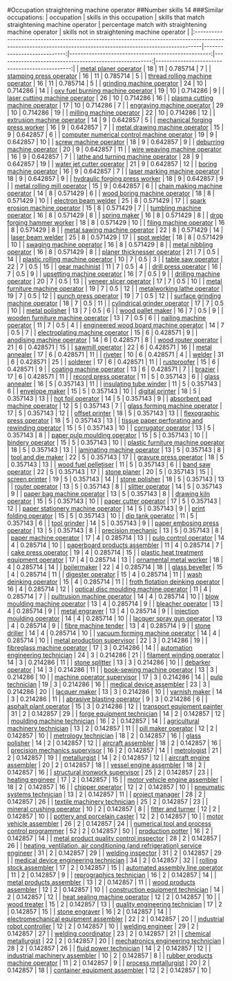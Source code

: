#Occupation straightening machine operator
##Number skills 14
###Similar occupations:
| occupation                                                                                                                                                    |   skills in this occupation |   skills that match straightening machine operator |   percentage match with straightening machine operator |   skills not in straightening machine operator |
|:--------------------------------------------------------------------------------------------------------------------------------------------------------------|----------------------------:|---------------------------------------------------:|-------------------------------------------------------:|-----------------------------------------------:|
| [metal planer operator](metal_planer_operator.md)                                                                                                             |                          18 |                                                 11 |                                               0.785714 |                                              7 |
| [stamping press operator](stamping_press_operator.md)                                                                                                         |                          16 |                                                 11 |                                               0.785714 |                                              5 |
| [thread rolling machine operator](thread_rolling_machine_operator.md)                                                                                         |                          16 |                                                 11 |                                               0.785714 |                                              5 |
| [grinding machine operator](grinding_machine_operator.md)                                                                                                     |                          24 |                                                 10 |                                               0.714286 |                                             14 |
| [oxy fuel burning machine operator](oxy_fuel_burning_machine_operator.md)                                                                                     |                          19 |                                                 10 |                                               0.714286 |                                              9 |
| [laser cutting machine operator](laser_cutting_machine_operator.md)                                                                                           |                          26 |                                                 10 |                                               0.714286 |                                             16 |
| [plasma cutting machine operator](plasma_cutting_machine_operator.md)                                                                                         |                          17 |                                                 10 |                                               0.714286 |                                              7 |
| [engraving machine operator](engraving_machine_operator.md)                                                                                                   |                          29 |                                                 10 |                                               0.714286 |                                             19 |
| [milling machine operator](milling_machine_operator.md)                                                                                                       |                          22 |                                                 10 |                                               0.714286 |                                             12 |
| [extrusion machine operator](extrusion_machine_operator.md)                                                                                                   |                          14 |                                                  9 |                                               0.642857 |                                              5 |
| [mechanical forging press worker](mechanical_forging_press_worker.md)                                                                                         |                          16 |                                                  9 |                                               0.642857 |                                              7 |
| [metal drawing machine operator](metal_drawing_machine_operator.md)                                                                                           |                          15 |                                                  9 |                                               0.642857 |                                              6 |
| [computer numerical control machine operator](computer_numerical_control_machine_operator.md)                                                                 |                          19 |                                                  9 |                                               0.642857 |                                             10 |
| [screw machine operator](screw_machine_operator.md)                                                                                                           |                          18 |                                                  9 |                                               0.642857 |                                              9 |
| [deburring machine operator](deburring_machine_operator.md)                                                                                                   |                          20 |                                                  9 |                                               0.642857 |                                             11 |
| [wire weaving machine operator](wire_weaving_machine_operator.md)                                                                                             |                          16 |                                                  9 |                                               0.642857 |                                              7 |
| [lathe and turning machine operator](lathe_and_turning_machine_operator.md)                                                                                   |                          28 |                                                  9 |                                               0.642857 |                                             19 |
| [water jet cutter operator](water_jet_cutter_operator.md)                                                                                                     |                          21 |                                                  9 |                                               0.642857 |                                             12 |
| [boring machine operator](boring_machine_operator.md)                                                                                                         |                          16 |                                                  9 |                                               0.642857 |                                              7 |
| [laser marking machine operator](laser_marking_machine_operator.md)                                                                                           |                          18 |                                                  9 |                                               0.642857 |                                              9 |
| [hydraulic forging press worker](hydraulic_forging_press_worker.md)                                                                                           |                          18 |                                                  9 |                                               0.642857 |                                              9 |
| [metal rolling mill operator](metal_rolling_mill_operator.md)                                                                                                 |                          15 |                                                  9 |                                               0.642857 |                                              6 |
| [chain making machine operator](chain_making_machine_operator.md)                                                                                             |                          14 |                                                  8 |                                               0.571429 |                                              6 |
| [wood boring machine operator](wood_boring_machine_operator.md)                                                                                               |                          18 |                                                  8 |                                               0.571429 |                                             10 |
| [electron beam welder](electron_beam_welder.md)                                                                                                               |                          25 |                                                  8 |                                               0.571429 |                                             17 |
| [spark erosion machine operator](spark_erosion_machine_operator.md)                                                                                           |                          15 |                                                  8 |                                               0.571429 |                                              7 |
| [tumbling machine operator](tumbling_machine_operator.md)                                                                                                     |                          16 |                                                  8 |                                               0.571429 |                                              8 |
| [spring maker](spring_maker.md)                                                                                                                               |                          16 |                                                  8 |                                               0.571429 |                                              8 |
| [drop forging hammer worker](drop_forging_hammer_worker.md)                                                                                                   |                          18 |                                                  8 |                                               0.571429 |                                             10 |
| [filing machine operator](filing_machine_operator.md)                                                                                                         |                          16 |                                                  8 |                                               0.571429 |                                              8 |
| [metal sawing machine operator](metal_sawing_machine_operator.md)                                                                                             |                          22 |                                                  8 |                                               0.571429 |                                             14 |
| [laser beam welder](laser_beam_welder.md)                                                                                                                     |                          25 |                                                  8 |                                               0.571429 |                                             17 |
| [spot welder](spot_welder.md)                                                                                                                                 |                          18 |                                                  8 |                                               0.571429 |                                             10 |
| [swaging machine operator](swaging_machine_operator.md)                                                                                                       |                          16 |                                                  8 |                                               0.571429 |                                              8 |
| [metal nibbling operator](metal_nibbling_operator.md)                                                                                                         |                          16 |                                                  8 |                                               0.571429 |                                              8 |
| [planer thicknesser operator](planer_thicknesser_operator.md)                                                                                                 |                          21 |                                                  7 |                                               0.5      |                                             14 |
| [plastic rolling machine operator](plastic_rolling_machine_operator.md)                                                                                       |                          10 |                                                  7 |                                               0.5      |                                              3 |
| [table saw operator](table_saw_operator.md)                                                                                                                   |                          22 |                                                  7 |                                               0.5      |                                             15 |
| [gear machinist](gear_machinist.md)                                                                                                                           |                          11 |                                                  7 |                                               0.5      |                                              4 |
| [drill press operator](drill_press_operator.md)                                                                                                               |                          16 |                                                  7 |                                               0.5      |                                              9 |
| [upsetting machine operator](upsetting_machine_operator.md)                                                                                                   |                          16 |                                                  7 |                                               0.5      |                                              9 |
| [drilling machine operator](drilling_machine_operator.md)                                                                                                     |                          20 |                                                  7 |                                               0.5      |                                             13 |
| [veneer slicer operator](veneer_slicer_operator.md)                                                                                                           |                          17 |                                                  7 |                                               0.5      |                                             10 |
| [metal furniture machine operator](metal_furniture_machine_operator.md)                                                                                       |                          19 |                                                  7 |                                               0.5      |                                             12 |
| [metalworking lathe operator](metalworking_lathe_operator.md)                                                                                                 |                          19 |                                                  7 |                                               0.5      |                                             12 |
| [punch press operator](punch_press_operator.md)                                                                                                               |                          19 |                                                  7 |                                               0.5      |                                             12 |
| [surface grinding machine operator](surface_grinding_machine_operator.md)                                                                                     |                          18 |                                                  7 |                                               0.5      |                                             11 |
| [cylindrical grinder operator](cylindrical_grinder_operator.md)                                                                                               |                          17 |                                                  7 |                                               0.5      |                                             10 |
| [metal polisher](metal_polisher.md)                                                                                                                           |                          13 |                                                  7 |                                               0.5      |                                              6 |
| [wood pallet maker](wood_pallet_maker.md)                                                                                                                     |                          16 |                                                  7 |                                               0.5      |                                              9 |
| [wooden furniture machine operator](wooden_furniture_machine_operator.md)                                                                                     |                          13 |                                                  7 |                                               0.5      |                                              6 |
| [nailing machine operator](nailing_machine_operator.md)                                                                                                       |                          11 |                                                  7 |                                               0.5      |                                              4 |
| [engineered wood board machine operator](engineered_wood_board_machine_operator.md)                                                                           |                          14 |                                                  7 |                                               0.5      |                                              7 |
| [electroplating machine operator](electroplating_machine_operator.md)                                                                                         |                          15 |                                                  6 |                                               0.428571 |                                              9 |
| [anodising machine operator](anodising_machine_operator.md)                                                                                                   |                          14 |                                                  6 |                                               0.428571 |                                              8 |
| [wood router operator](wood_router_operator.md)                                                                                                               |                          21 |                                                  6 |                                               0.428571 |                                             15 |
| [sawmill operator](sawmill_operator.md)                                                                                                                       |                          22 |                                                  6 |                                               0.428571 |                                             16 |
| [metal annealer](metal_annealer.md)                                                                                                                           |                          17 |                                                  6 |                                               0.428571 |                                             11 |
| [riveter](riveter.md)                                                                                                                                         |                          10 |                                                  6 |                                               0.428571 |                                              4 |
| [welder](welder.md)                                                                                                                                           |                          31 |                                                  6 |                                               0.428571 |                                             25 |
| [solderer](solderer.md)                                                                                                                                       |                          17 |                                                  6 |                                               0.428571 |                                             11 |
| [rustproofer](rustproofer.md)                                                                                                                                 |                          15 |                                                  6 |                                               0.428571 |                                              9 |
| [coating machine operator](coating_machine_operator.md)                                                                                                       |                          13 |                                                  6 |                                               0.428571 |                                              7 |
| [brazier](brazier.md)                                                                                                                                         |                          17 |                                                  6 |                                               0.428571 |                                             11 |
| [record press operator](record_press_operator.md)                                                                                                             |                          11 |                                                  5 |                                               0.357143 |                                              6 |
| [glass annealer](glass_annealer.md)                                                                                                                           |                          16 |                                                  5 |                                               0.357143 |                                             11 |
| [insulating tube winder](insulating_tube_winder.md)                                                                                                           |                          11 |                                                  5 |                                               0.357143 |                                              6 |
| [envelope maker](envelope_maker.md)                                                                                                                           |                          15 |                                                  5 |                                               0.357143 |                                             10 |
| [digital printer](digital_printer.md)                                                                                                                         |                          18 |                                                  5 |                                               0.357143 |                                             13 |
| [hot foil operator](hot_foil_operator.md)                                                                                                                     |                          14 |                                                  5 |                                               0.357143 |                                              9 |
| [absorbent pad machine operator](absorbent_pad_machine_operator.md)                                                                                           |                          12 |                                                  5 |                                               0.357143 |                                              7 |
| [glass forming machine operator](glass_forming_machine_operator.md)                                                                                           |                          17 |                                                  5 |                                               0.357143 |                                             12 |
| [offset printer](offset_printer.md)                                                                                                                           |                          18 |                                                  5 |                                               0.357143 |                                             13 |
| [flexographic press operator](flexographic_press_operator.md)                                                                                                 |                          18 |                                                  5 |                                               0.357143 |                                             13 |
| [tissue paper perforating and rewinding operator](tissue_paper_perforating_and_rewinding_operator.md)                                                         |                          15 |                                                  5 |                                               0.357143 |                                             10 |
| [corrugator operator](corrugator_operator.md)                                                                                                                 |                          13 |                                                  5 |                                               0.357143 |                                              8 |
| [paper pulp moulding operator](paper_pulp_moulding_operator.md)                                                                                               |                          15 |                                                  5 |                                               0.357143 |                                             10 |
| [bindery operator](bindery_operator.md)                                                                                                                       |                          15 |                                                  5 |                                               0.357143 |                                             10 |
| [plastic furniture machine operator](plastic_furniture_machine_operator.md)                                                                                   |                          18 |                                                  5 |                                               0.357143 |                                             13 |
| [laminating machine operator](laminating_machine_operator.md)                                                                                                 |                          13 |                                                  5 |                                               0.357143 |                                              8 |
| [tool and die maker](tool_and_die_maker.md)                                                                                                                   |                          22 |                                                  5 |                                               0.357143 |                                             17 |
| [gravure press operator](gravure_press_operator.md)                                                                                                           |                          18 |                                                  5 |                                               0.357143 |                                             13 |
| [wood fuel pelletiser](wood_fuel_pelletiser.md)                                                                                                               |                          11 |                                                  5 |                                               0.357143 |                                              6 |
| [band saw operator](band_saw_operator.md)                                                                                                                     |                          22 |                                                  5 |                                               0.357143 |                                             17 |
| [stone planer](stone_planer.md)                                                                                                                               |                          20 |                                                  5 |                                               0.357143 |                                             15 |
| [screen printer](screen_printer.md)                                                                                                                           |                          19 |                                                  5 |                                               0.357143 |                                             14 |
| [stone polisher](stone_polisher.md)                                                                                                                           |                          18 |                                                  5 |                                               0.357143 |                                             13 |
| [router operator](router_operator.md)                                                                                                                         |                          13 |                                                  5 |                                               0.357143 |                                              8 |
| [slitter operator](slitter_operator.md)                                                                                                                       |                          14 |                                                  5 |                                               0.357143 |                                              9 |
| [paper bag machine operator](paper_bag_machine_operator.md)                                                                                                   |                          13 |                                                  5 |                                               0.357143 |                                              8 |
| [drawing kiln operator](drawing_kiln_operator.md)                                                                                                             |                          15 |                                                  5 |                                               0.357143 |                                             10 |
| [paper cutter operator](paper_cutter_operator.md)                                                                                                             |                          17 |                                                  5 |                                               0.357143 |                                             12 |
| [paper stationery machine operator](paper_stationery_machine_operator.md)                                                                                     |                          14 |                                                  5 |                                               0.357143 |                                              9 |
| [print folding operator](print_folding_operator.md)                                                                                                           |                          15 |                                                  5 |                                               0.357143 |                                             10 |
| [dip tank operator](dip_tank_operator.md)                                                                                                                     |                          11 |                                                  5 |                                               0.357143 |                                              6 |
| [tool grinder](tool_grinder.md)                                                                                                                               |                          14 |                                                  5 |                                               0.357143 |                                              9 |
| [paper embosing press operator](paper_embosing_press_operator.md)                                                                                             |                          13 |                                                  5 |                                               0.357143 |                                              8 |
| [precision mechanic](precision_mechanic.md)                                                                                                                   |                          13 |                                                  5 |                                               0.357143 |                                              8 |
| [paper machine operator](paper_machine_operator.md)                                                                                                           |                          17 |                                                  4 |                                               0.285714 |                                             13 |
| [pulp control operator](pulp_control_operator.md)                                                                                                             |                          14 |                                                  4 |                                               0.285714 |                                             10 |
| [paperboard products assembler](paperboard_products_assembler.md)                                                                                             |                          11 |                                                  4 |                                               0.285714 |                                              7 |
| [cake press operator](cake_press_operator.md)                                                                                                                 |                          19 |                                                  4 |                                               0.285714 |                                             15 |
| [plastic heat treatment equipment operator](plastic_heat_treatment_equipment_operator.md)                                                                     |                          17 |                                                  4 |                                               0.285714 |                                             13 |
| [ornamental metal worker](ornamental_metal_worker.md)                                                                                                         |                          18 |                                                  4 |                                               0.285714 |                                             14 |
| [boilermaker](boilermaker.md)                                                                                                                                 |                          22 |                                                  4 |                                               0.285714 |                                             18 |
| [glass beveller](glass_beveller.md)                                                                                                                           |                          15 |                                                  4 |                                               0.285714 |                                             11 |
| [digester operator](digester_operator.md)                                                                                                                     |                          15 |                                                  4 |                                               0.285714 |                                             11 |
| [wash deinking operator](wash_deinking_operator.md)                                                                                                           |                          15 |                                                  4 |                                               0.285714 |                                             11 |
| [froth flotation deinking operator](froth_flotation_deinking_operator.md)                                                                                     |                          16 |                                                  4 |                                               0.285714 |                                             12 |
| [optical disc moulding machine operator](optical_disc_moulding_machine_operator.md)                                                                           |                          11 |                                                  4 |                                               0.285714 |                                              7 |
| [pultrusion machine operator](pultrusion_machine_operator.md)                                                                                                 |                          14 |                                                  4 |                                               0.285714 |                                             10 |
| [blow moulding machine operator](blow_moulding_machine_operator.md)                                                                                           |                          13 |                                                  4 |                                               0.285714 |                                              9 |
| [bleacher operator](bleacher_operator.md)                                                                                                                     |                          13 |                                                  4 |                                               0.285714 |                                              9 |
| [metal engraver](metal_engraver.md)                                                                                                                           |                          13 |                                                  4 |                                               0.285714 |                                              9 |
| [injection moulding operator](injection_moulding_operator.md)                                                                                                 |                          14 |                                                  4 |                                               0.285714 |                                             10 |
| [lacquer spray gun operator](lacquer_spray_gun_operator.md)                                                                                                   |                          13 |                                                  4 |                                               0.285714 |                                              9 |
| [fibre machine tender](fibre_machine_tender.md)                                                                                                               |                          13 |                                                  4 |                                               0.285714 |                                              9 |
| [stone driller](stone_driller.md)                                                                                                                             |                          14 |                                                  4 |                                               0.285714 |                                             10 |
| [vacuum forming machine operator](vacuum_forming_machine_operator.md)                                                                                         |                          14 |                                                  4 |                                               0.285714 |                                             10 |
| [metal production supervisor](metal_production_supervisor.md)                                                                                                 |                          22 |                                                  3 |                                               0.214286 |                                             19 |
| [fibreglass machine operator](fibreglass_machine_operator.md)                                                                                                 |                          17 |                                                  3 |                                               0.214286 |                                             14 |
| [automation engineering technician](automation_engineering_technician.md)                                                                                     |                          24 |                                                  3 |                                               0.214286 |                                             21 |
| [filament winding operator](filament_winding_operator.md)                                                                                                     |                          14 |                                                  3 |                                               0.214286 |                                             11 |
| [stone splitter](stone_splitter.md)                                                                                                                           |                          13 |                                                  3 |                                               0.214286 |                                             10 |
| [debarker operator](debarker_operator.md)                                                                                                                     |                          14 |                                                  3 |                                               0.214286 |                                             11 |
| [book-sewing machine operator](book-sewing_machine_operator.md)                                                                                               |                          13 |                                                  3 |                                               0.214286 |                                             10 |
| [machine operator supervisor](machine_operator_supervisor.md)                                                                                                 |                          17 |                                                  3 |                                               0.214286 |                                             14 |
| [pulp technician](pulp_technician.md)                                                                                                                         |                          19 |                                                  3 |                                               0.214286 |                                             16 |
| [medical device assembler](medical_device_assembler.md)                                                                                                       |                          23 |                                                  3 |                                               0.214286 |                                             20 |
| [lacquer maker](lacquer_maker.md)                                                                                                                             |                          13 |                                                  3 |                                               0.214286 |                                             10 |
| [varnish maker](varnish_maker.md)                                                                                                                             |                          14 |                                                  3 |                                               0.214286 |                                             11 |
| [abrasive blasting operator](abrasive_blasting_operator.md)                                                                                                   |                           9 |                                                  3 |                                               0.214286 |                                              6 |
| [asphalt plant operator](asphalt_plant_operator.md)                                                                                                           |                          15 |                                                  3 |                                               0.214286 |                                             12 |
| [transport equipment painter](transport_equipment_painter.md)                                                                                                 |                          31 |                                                  2 |                                               0.142857 |                                             29 |
| [forge equipment technician](forge_equipment_technician.md)                                                                                                   |                          14 |                                                  2 |                                               0.142857 |                                             12 |
| [moulding machine technician](moulding_machine_technician.md)                                                                                                 |                          16 |                                                  2 |                                               0.142857 |                                             14 |
| [agricultural machinery technician](agricultural_machinery_technician.md)                                                                                     |                          13 |                                                  2 |                                               0.142857 |                                             11 |
| [pill maker operator](pill_maker_operator.md)                                                                                                                 |                          12 |                                                  2 |                                               0.142857 |                                             10 |
| [metrology technician](metrology_technician.md)                                                                                                               |                          18 |                                                  2 |                                               0.142857 |                                             16 |
| [glass polisher](glass_polisher.md)                                                                                                                           |                          14 |                                                  2 |                                               0.142857 |                                             12 |
| [aircraft assembler](aircraft_assembler.md)                                                                                                                   |                          18 |                                                  2 |                                               0.142857 |                                             16 |
| [precision mechanics supervisor](precision_mechanics_supervisor.md)                                                                                           |                          16 |                                                  2 |                                               0.142857 |                                             14 |
| [metrologist](metrologist.md)                                                                                                                                 |                          21 |                                                  2 |                                               0.142857 |                                             19 |
| [metallurgist](metallurgist.md)                                                                                                                               |                          14 |                                                  2 |                                               0.142857 |                                             12 |
| [aircraft engine assembler](aircraft_engine_assembler.md)                                                                                                     |                          20 |                                                  2 |                                               0.142857 |                                             18 |
| [vessel engine assembler](vessel_engine_assembler.md)                                                                                                         |                          18 |                                                  2 |                                               0.142857 |                                             16 |
| [structural ironwork supervisor](structural_ironwork_supervisor.md)                                                                                           |                          25 |                                                  2 |                                               0.142857 |                                             23 |
| [heating engineer](heating_engineer.md)                                                                                                                       |                          17 |                                                  2 |                                               0.142857 |                                             15 |
| [motor vehicle engine assembler](motor_vehicle_engine_assembler.md)                                                                                           |                          18 |                                                  2 |                                               0.142857 |                                             16 |
| [chipper operator](chipper_operator.md)                                                                                                                       |                          12 |                                                  2 |                                               0.142857 |                                             10 |
| [pneumatic systems technician](pneumatic_systems_technician.md)                                                                                               |                          13 |                                                  2 |                                               0.142857 |                                             11 |
| [project manager](project_manager.md)                                                                                                                         |                          28 |                                                  2 |                                               0.142857 |                                             26 |
| [textile machinery technician](textile_machinery_technician.md)                                                                                               |                          25 |                                                  2 |                                               0.142857 |                                             23 |
| [mineral crushing operator](mineral_crushing_operator.md)                                                                                                     |                          10 |                                                  2 |                                               0.142857 |                                              8 |
| [fitter and turner](fitter_and_turner.md)                                                                                                                     |                          12 |                                                  2 |                                               0.142857 |                                             10 |
| [pottery and porcelain caster](pottery_and_porcelain_caster.md)                                                                                               |                          12 |                                                  2 |                                               0.142857 |                                             10 |
| [motor vehicle assembler](motor_vehicle_assembler.md)                                                                                                         |                          26 |                                                  2 |                                               0.142857 |                                             24 |
| [numerical tool and process control programmer](numerical_tool_and_process_control_programmer.md)                                                             |                          52 |                                                  2 |                                               0.142857 |                                             50 |
| [production potter](production_potter.md)                                                                                                                     |                          16 |                                                  2 |                                               0.142857 |                                             14 |
| [metal product quality control inspector](metal_product_quality_control_inspector.md)                                                                         |                          28 |                                                  2 |                                               0.142857 |                                             26 |
| [heating, ventilation, air conditioning (and refrigeration) service engineer](heating,_ventilation,_air_conditioning_(and_refrigeration)_service_engineer.md) |                          31 |                                                  2 |                                               0.142857 |                                             29 |
| [welding inspector](welding_inspector.md)                                                                                                                     |                          31 |                                                  2 |                                               0.142857 |                                             29 |
| [medical device engineering technician](medical_device_engineering_technician.md)                                                                             |                          34 |                                                  2 |                                               0.142857 |                                             32 |
| [rolling stock assembler](rolling_stock_assembler.md)                                                                                                         |                          17 |                                                  2 |                                               0.142857 |                                             15 |
| [automated assembly line operator](automated_assembly_line_operator.md)                                                                                       |                          11 |                                                  2 |                                               0.142857 |                                              9 |
| [reprographics technician](reprographics_technician.md)                                                                                                       |                          16 |                                                  2 |                                               0.142857 |                                             14 |
| [metal products assembler](metal_products_assembler.md)                                                                                                       |                          13 |                                                  2 |                                               0.142857 |                                             11 |
| [wood products assembler](wood_products_assembler.md)                                                                                                         |                          12 |                                                  2 |                                               0.142857 |                                             10 |
| [construction equipment technician](construction_equipment_technician.md)                                                                                     |                          14 |                                                  2 |                                               0.142857 |                                             12 |
| [heat sealing machine operator](heat_sealing_machine_operator.md)                                                                                             |                          12 |                                                  2 |                                               0.142857 |                                             10 |
| [wood treater](wood_treater.md)                                                                                                                               |                          15 |                                                  2 |                                               0.142857 |                                             13 |
| [quality engineering technician](quality_engineering_technician.md)                                                                                           |                          17 |                                                  2 |                                               0.142857 |                                             15 |
| [stone engraver](stone_engraver.md)                                                                                                                           |                          16 |                                                  2 |                                               0.142857 |                                             14 |
| [electromechanical equipment assembler](electromechanical_equipment_assembler.md)                                                                             |                          22 |                                                  2 |                                               0.142857 |                                             20 |
| [industrial robot controller](industrial_robot_controller.md)                                                                                                 |                          12 |                                                  2 |                                               0.142857 |                                             10 |
| [welding engineer](welding_engineer.md)                                                                                                                       |                          29 |                                                  2 |                                               0.142857 |                                             27 |
| [welding coordinator](welding_coordinator.md)                                                                                                                 |                          23 |                                                  2 |                                               0.142857 |                                             21 |
| [chemical metallurgist](chemical_metallurgist.md)                                                                                                             |                          22 |                                                  2 |                                               0.142857 |                                             20 |
| [mechatronics engineering technician](mechatronics_engineering_technician.md)                                                                                 |                          28 |                                                  2 |                                               0.142857 |                                             26 |
| [fluid power technician](fluid_power_technician.md)                                                                                                           |                          14 |                                                  2 |                                               0.142857 |                                             12 |
| [industrial machinery assembler](industrial_machinery_assembler.md)                                                                                           |                          10 |                                                  2 |                                               0.142857 |                                              8 |
| [rubber products machine operator](rubber_products_machine_operator.md)                                                                                       |                          11 |                                                  2 |                                               0.142857 |                                              9 |
| [process metallurgist](process_metallurgist.md)                                                                                                               |                          20 |                                                  2 |                                               0.142857 |                                             18 |
| [container equipment assembler](container_equipment_assembler.md)                                                                                             |                          12 |                                                  2 |                                               0.142857 |                                             10 |
